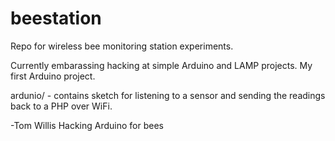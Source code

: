 # beestation
Repo for wireless bee monitoring station experiments.

Currently embarassing hacking at simple Arduino and LAMP projects.  My first Arduino project.

ardunio/ - contains sketch for listening to a sensor and sending the readings back to a PHP over WiFi.

-Tom Willis
Hacking Arduino for bees
